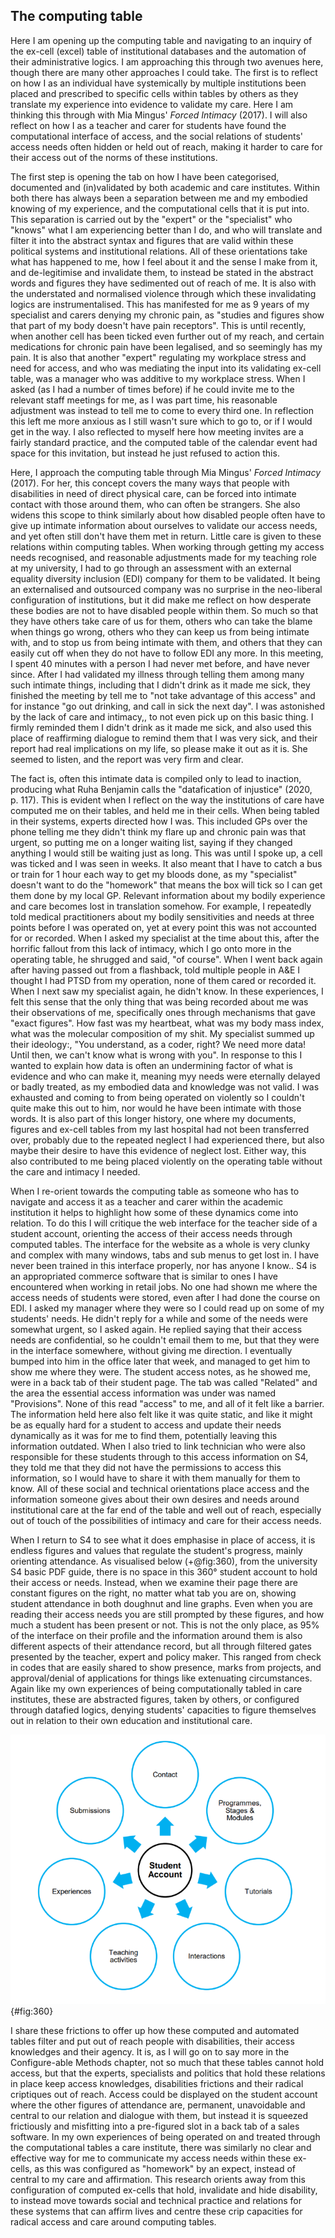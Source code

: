 ## The computing table

Here I am opening up the computing table and navigating to an inquiry of the ex-cell (excel) table of institutional databases and the automation of their administrative logics. I am approaching this through two avenues here, though there are many other approaches I could take. The first is to reflect on how I as an individual have systemically by multiple institutions been placed and prescribed to specific cells within tables by others as they translate my experience into evidence to validate my care. Here I am thinking this through with Mia Mingus' *Forced Intimacy* (2017). I will also reflect on how I as a teacher and carer for students have found the computational interface of access, and the social relations of students' access needs often hidden or held out of reach, making it harder to care for their access out of the norms of these institutions.

The first step is opening the tab on how I have been categorised, documented and (in)validated by both academic and care institutes. Within both there has always been a separation between me and my embodied knowing of my experience, and the computational cells that it is put into. This separation is carried out by the "expert" or the "specialist" who "knows" what I am experiencing better than I do, and who will translate and filter it into the abstract syntax and figures that are valid within these political systems and institutional relations. All of these orientations take what has happened to me, how I feel about it and the sense I make from it, and de-legitimise and invalidate them, to instead be stated in the abstract words and figures they have sedimented out of reach of me. It is also with the understated and normalised violence through which these invalidating logics are instrumentalised. This has manifested for me as 9 years of my specialist and carers denying my chronic pain, as "studies and figures show that part of my body doesn't have pain receptors". This is until recently, when another cell has been ticked even further out of my reach, and certain medications for chronic pain have been legalised, and so seemingly has my pain. It is also that another "expert" regulating my workplace stress and need for access, and who was mediating the input into its validating ex-cell table, was a manager who was additive to my workplace stress. When I asked (as I had a number of times before) if he could invite me to the relevant staff meetings for me, as I was part time, his reasonable adjustment was instead to tell me to come to every third one. In reflection this left me more anxious as I still wasn't sure which to go to, or if I would get in the way. I also reflected to myself here how meeting invites are a fairly standard practice, and the computed table of the calendar event had space for this invitation, but instead he just refused to action this.

Here, I approach the computing table through Mia Mingus' *Forced Intimacy* (2017). For her, this concept covers the many ways that people with disabilities in need of direct physical care, can be forced into intimate contact with those around them, who can often be strangers. She also widens this scope to think similarly about how disabled people often have to give up intimate information about ourselves to validate our access needs, and yet often still don't have them met in return. Little care is given to these relations within computing tables. When working through getting my access needs recognised, and reasonable adjustments made for my teaching role at my university, I had to go through an assessment with an external equality diversity inclusion (EDI) company for them to be validated. It being an externalised and outsourced company was no surprise in the neo-liberal configuration of institutions, but it did make me reflect on how desperate these bodies are not to have disabled people within them. So much so that they have others take care of us for them, others who can take the blame when things go wrong, others who they can keep us from being intimate with, and to stop us from being intimate with them, and others that they can easily cut off when they do not have to follow EDI any more. In this meeting, I spent 40 minutes with a person I had never met before, and have never since. After I had validated my illness through telling them among many such intimate things, including that I didn't drink as it made me sick, they finished the meeting by tell me to "not take advantage of this access" and for instance "go out drinking, and call in sick the next day". I was astonished by the lack of care and intimacy,, to not even pick up on this basic thing. I firmly reminded them I didn't drink as it made me sick, and also used this place of reaffirming dialogue to remind them that I was very sick, and their report had real implications on my life, so please make it out as it is. She seemed to listen, and the report was very firm and clear.

The fact is, often this intimate data is compiled only to lead to inaction, producing what Ruha Benjamin calls the "datafication of injustice" (2020, p. 117). This is evident when I reflect on the way the institutions of care have computed me on their tables, and held me in their cells. When being tabled in their systems, experts directed how I was. This included GPs over the phone telling me they didn't think my flare up and chronic pain was that urgent, so putting me on a longer waiting list, saying if they changed anything I would still be waiting just as long. This was until I spoke up, a cell was ticked and I was seen in weeks. It also meant that I have to catch a bus or train for 1 hour each way to get my bloods done, as my "specialist" doesn't want to do the "homework" that means the box will tick so I can get them done by my local GP. Relevant information about my bodily experience and care becomes lost in translation somehow. For example, I repeatedly told medical practitioners about my bodily sensitivities and needs at three points before I was operated on, yet at every point this was not accounted for or recorded. When I asked my specialist at the time about this, after the horrific fallout from this lack of intimacy, which I go onto more in the operating table, he shrugged and said, "of course". When I went back again after having passed out from a flashback, told multiple people in A&E I thought I had PTSD from my operation, none of them cared or recorded it. When I next saw my specialist again, he didn't know. In these experiences, I felt this sense that the only thing that was being recorded about me was their observations of me, specifically ones through mechanisms that gave "exact figures". How fast was my heartbeat, what was my body mass index, what was the molecular composition of my shit. My specialist summed up their ideology:, "You understand, as a coder, right? We need more data! Until then, we can't know what is wrong with you". In response to this I wanted to explain how data is often an undermining factor of what is evidence and who can make it, meaning myy needs were eternally delayed or badly treated, as my embodied data and knowledge was not valid. I was exhausted and coming to from being operated on violently so I couldn't quite make this out to him, nor would he have been intimate with those words. It is also part of this longer history, one where my documents, figures and ex-cell tables from my last hospital had not been transferred over, probably due to the repeated neglect I had experienced there, but also maybe their desire to have this evidence of neglect lost. Either way, this also contributed to me being placed violently on the operating table without the care and intimacy I needed.

When I re-orient towards the computing table as someone who has to navigate and access it as a teacher and carer within the academic institution it helps to highlight how some of these dynamics come into relation. To do this I will critique the web interface for the teacher side of a student account, orienting the access of their access needs through computed tables. The interface for the website as a whole is very clunky and complex with many windows, tabs and sub menus to get lost in. I have never been trained in this interface properly, nor has anyone I know.. S4 is an appropriated commerce software that is similar to ones I have encountered when working in retail jobs. No one had shown me where the access needs of students were stored, even after I had done the course on EDI. I asked my manager where they were so I could read up on some of my students' needs. He didn't reply for a while and some of the needs were somewhat urgent, so I asked again. He replied saying that their access needs are confidential, so he couldn't email them to me, but that they were in the interface somewhere, without giving me direction. I eventually bumped into him in the office later that week, and managed to get him to show me where they were. The student access notes, as he showed me, were in a back tab of their student page. The tab was called "Related" and the area the essential access information was under was named "Provisions". None of this read "access" to me, and all of it felt like a barrier. The information held here also felt like it was quite static, and like it might be as equally hard for a student to access and update their needs dynamically as it was for me to find them, potentially leaving this information outdated. When I also tried to link technician who were also responsible for these students through to this access information on S4, they told me that they did not have the permissions to access this information, so I would have to share it with them manually for them to know. All of these social and technical orientations place access and the information someone gives about their own desires and needs around institutional care at the far end of the table and well out of reach, especially out of touch of the possibilities of intimacy and care for their access needs.

When I return to S4 to see what it does emphasise in place of access, it is endless figures and values that regulate the student's progress, mainly orienting attendance. As visualised below (+@fig:360), from the university S4 basic PDF guide, there is no space in this 360° student account to hold their access or needs. Instead, when we examine their page there are constant figures on the right, no matter what tab you are on, showing student attendance in both doughnut and line graphs. Even when you are reading their access needs you are still prompted by these figures, and how much a student has been present or not. This is not the only place, as 95% of the interface on their profile and the information around them is also different aspects of their attendance record, but all through filtered gates presented by the teacher, expert and policy maker. This ranged from check in codes that are easily shared to show presence, marks from projects, and approval/denial of applications for things like extenuating circumstances. Again like my own experiences of being computationally tabled in care institutes, these are abstracted figures, taken by others, or configured through datafied logics, denying students' capacities to figure themselves out in relation to their own education and institutional care.

![S4 student account visualisation.](../02_media/image1.png){#fig:360}

I share these frictions to offer up how these computed and automated tables filter and put out of reach people with disabilities, their access knowledges and their agency. It is, as I will go on to say more in the Configure-able Methods chapter, not so much that these tables cannot hold access, but that the experts, specialists and politics that hold these relations in place keep access knowledges, disabilities frictions and their radical criptiques out of reach. Access could be displayed on the student account where the other figures of attendance are, permanent, unavoidable and central to our relation and dialogue with them, but instead it is squeezed frictiously and misfitting into a pre-figured slot in a back tab of a sales software. In my own experiences of being operated on and treated through the computational tables a care institute, there was similarly no clear and effective way for me to communicate my access needs within these ex-cells, as this was configured as "homework" by an expect, instead of central to my care and affirmation. This research orients away from this configuration of computed ex-cells that hold, invalidate and hide disability, to instead move towards social and technical practice and relations for these systems that can affirm lives and centre these crip capacities for radical access and care around computing tables.

